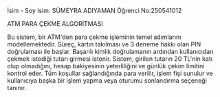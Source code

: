 İsim - Soy isim: SÜMEYRA ADIYAMAN
Öğrenci No:250541012

ATM PARA ÇEKME ALGORİTMASI


Bu sistem, bir ATM'den para çekme işleminin temel adımlarını modellemektedir. Süreç, kartın takılması ve 3 deneme hakkı olan PIN doğrulaması ile başlar. Başarılı kimlik doğrulamanın ardından kullanıcıdan çekmek istediği tutarı girmesi istenir. Sistem, girilen tutarın 20 TL'nin katı olup olmadığını, hesap bakiyesinin yeterliliğini ve günlük çekim limitini kontrol eder. Tüm koşullar sağlandığında para verilir, işlem fişi sunulur ve kullanıcıya başka bir işlem yapma veya oturumu sonlandırma seçeneği tanınır.
